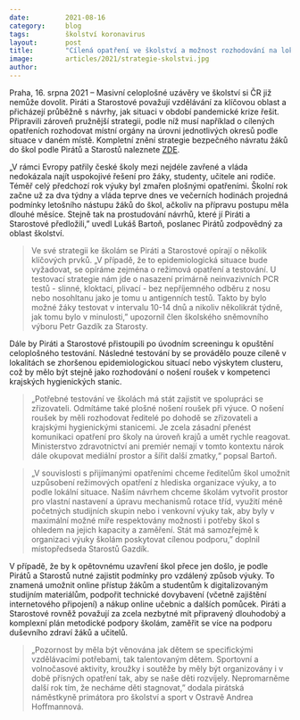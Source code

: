 ```yaml
---
date:         2021-08-16
category:     blog
tags:         školství koronavirus 
layout:       post
title:        "Cílená opatření ve školství a možnost rozhodování na lokální úrovni, navrhují ve strategii Piráti a Starostové namísto dalších plošných omezení"
image:        articles/2021/strategie-skolstvi.jpg
author:       
---
```



 

Praha, 16. srpna 2021 – Masivní celoplošné uzávěry ve školství si ČR již nemůže dovolit. Piráti a Starostové považují vzdělávání za klíčovou oblast a přicházejí průběžně s návrhy, jak situaci v období pandemické krize řešit. Připravili zároveň pružnější strategii, podle níž musí například o cílených opatřeních rozhodovat místní orgány na úrovni jednotlivých okresů podle situace v daném místě. Kompletní znění strategie bezpečného návratu žáků do škol podle Pirátů a Starostů naleznete [ZDE](https://pirati.cz/assets/pdf/strategie-Piráti-STAN-školství.pdf). 

„V rámci Evropy patřily české školy mezi nejdéle zavřené a vláda nedokázala najít uspokojivé řešení pro žáky, studenty, učitele ani rodiče. Téměř celý předchozí rok výuky byl zmařen plošnými opatřeními. Školní rok začne už za dva týdny a vláda teprve dnes ve večerních hodinách projedná podmínky letošního nástupu žáků do škol, ačkoliv na přípravu postupu měla dlouhé měsíce. Stejně tak na prostudování návrhů, které jí Piráti a Starostové předložili,” uvedl Lukáš Bartoň, poslanec Pirátů zodpovědný za oblast školství.

> Ve své strategii ke školám se Piráti a Starostové opírají o několik klíčových prvků. „V případě, že to epidemiologická situace bude vyžadovat, se opíráme zejména o režimová opatření a testování. U testovací strategie nám jde o nasazení primárně neinvazivních PCR testů - slinné, kloktací, plivací - bez nepříjemného odběru z nosu nebo nosohltanu jako je tomu u antigenních testů. Takto by bylo možné žáky testovat v intervalu 10-14 dnů a nikoliv několikrát týdně, jak tomu bylo v minulosti,” upozornil člen školského sněmovního výboru Petr Gazdík za Starosty.

Dále by Piráti a Starostové přistoupili po úvodním screeningu k opuštění celoplošného testování. Následné testování by se provádělo pouze cíleně v lokalitách se zhoršenou epidemiologickou situací nebo výskytem clusteru, což by mělo být stejně jako rozhodování o nošení roušek v kompetenci krajských hygienických stanic.

> „Potřebné testování ve školách má stát zajistit ve spolupráci se zřizovateli. Odmítáme také plošné nošení roušek při výuce. O nošení roušek by měli rozhodovat ředitelé po dohodě se zřizovateli a krajskými hygienickými stanicemi. Je zcela zásadní přenést komunikaci opatření pro školy na úroveň krajů a umět rychle reagovat. Ministerstvo zdravotnictví ani premiér nemají v tomto kontextu nárok dále okupovat mediální prostor a šířit další zmatky,“ popsal Bartoň.

> „V souvislosti s přijímanými opatřeními chceme ředitelům škol umožnit uzpůsobení režimových opatření z hlediska organizace výuky, a to podle lokální situace. Naším návrhem chceme školám vytvořit prostor pro vlastní nastavení a úpravu mechanismů rotace tříd, využití méně početných studijních skupin nebo i venkovní výuky tak, aby byly v maximální možné míře respektovány možnosti i potřeby škol s ohledem na jejich kapacity a zaměření. Stát má samozřejmě k organizaci výuky školám poskytovat cílenou podporu,” doplnil místopředseda Starostů Gazdík. 

V případě, že by k opětovnému uzavření škol přece jen došlo, je podle Pirátů a Starostů nutné zajistit podmínky pro vzdálený způsob výuky. To znamená umožnit online přístup žákům a studentům k digitalizovaným studijním materiálům, podpořit technické dovybavení (včetně zajištění internetového připojení) a nákup online učebnic a dalších pomůcek. Piráti a Starostové rovněž považují za zcela nezbytné mít připravený dlouhodobý a komplexní plán metodické podpory školám, zaměřit se více na podporu duševního zdraví žáků a učitelů.

> „Pozornost by měla být věnována jak dětem se specifickými vzdělávacími potřebami, tak talentovaným dětem. Sportovní a volnočasové aktivity, kroužky i soutěže by měly být organizovány i v době přísných opatření tak, aby se naše děti rozvíjely. Nepromarněme další rok tím, že necháme děti stagnovat,” dodala pirátská náměstkyně primátora pro školství a sport v Ostravě Andrea Hoffmannová.
